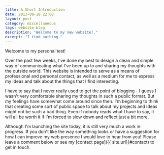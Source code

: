 ```yaml
---
title: A Short Introduction
date: 2013-08-18 22:00
layout: post
category: miscellaneous
tags: website blog
description: "Welcome to my new website!."
excerpt: "I find nothing."
---
```


<p class="lead">Welcome to my personal test!</p>

Over the past few weeks, I've done my best to design a clean and simple way of 
communicating what I've been up to and sharing my thoughts with the outside 
world. This website is intended to serve as a means of professional and 
personal contact, as well as a medium for me to express my ideas and talk 
about the things that I find interesting.

I have to say that I never really used to get the point of blogging - I guess 
I wasn't very comfortable sharing my thoughts in such a public format. But my 
feelings have somewhat come around since then. I'm beginning to think 
that creating some sort of public space to talk about my projects and ideas 
might not be such a bad thing. Even if nobody reads what I have to say, it 
will all be worth it if I'm forced to slow down and reflect just a bit more.

Although I'm launching the site today, it is still very much a work in 
progress. If you don't like the way something looks or have a suggestion for 
how I can improve my web presence I would love to hear from you! Please leave 
a comment below or see my [contact page]({{ site.url}}#contact) to get in 
touch.